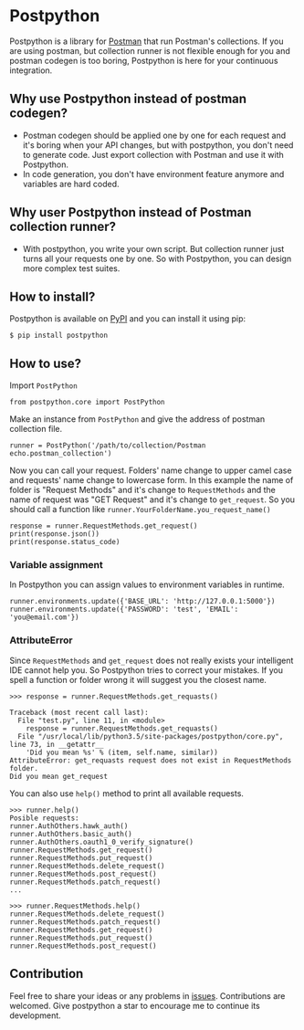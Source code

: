 # Postpython
Postpython is a library for [Postman](https://www.getpostman.com/) that run Postman's collections.
If you are using postman, but collection runner is not flexible enough for you and postman codegen is too boring,
Postpython is here for your continuous integration.

## Why use Postpython instead of postman codegen?
- Postman codegen should be applied one by one for each request and it's boring when your API changes,
 but with postpython, you don't need to generate code.
 Just export collection with Postman and use it with Postpython.
- In code generation, you don't have environment feature anymore and variables are hard coded.

## Why user Postpython instead of Postman collection runner?
- With postpython, you write your own script. But collection runner just turns all your requests one by one.
So with Postpython, you can design more complex test suites.

## How to install?
Postpython is available on [PyPI](https://pypi.python.org/pypi?name=postpython&version=0.1.2&:action=display)
 and you can install it using pip:
```
$ pip install postpython
```
## How to use?

Import `PostPython`
```$python
from postpython.core import PostPython
```
Make an instance from `PostPython` and give the address of postman collection file.
```$python
runner = PostPython('/path/to/collection/Postman echo.postman_collection')
```
Now you can call your request. Folders' name change to upper camel case and requests' name change to lowercase form.
In this example the name of folder is "Request Methods" and it's change to `RequestMethods` and the name of request was
"GET Request" and it's change to `get_request`. So you should call a function like `runner.YourFolderName.you_request_name()`
```$python
response = runner.RequestMethods.get_request()
print(response.json())
print(response.status_code)
```

### Variable assignment
In Postpython you can assign values to environment variables in runtime.
```
runner.environments.update({'BASE_URL': 'http://127.0.0.1:5000'})
runner.environments.update({'PASSWORD': 'test', 'EMAIL': 'you@email.com'})
```
### AttributeError
Since `RequestMethods` and `get_request` does not really exists your intelligent IDE cannot help you.
So Postpython tries to correct your mistakes. If you spell a function or folder wrong it will suggest you the closest name.
```
>>> response = runner.RequestMethods.get_requasts()

Traceback (most recent call last):
  File "test.py", line 11, in <module>
    response = runner.RequestMethods.get_requasts()
  File "/usr/local/lib/python3.5/site-packages/postpython/core.py", line 73, in __getattr__
    'Did you mean %s' % (item, self.name, similar))
AttributeError: get_requasts request does not exist in RequestMethods folder.
Did you mean get_request

```
You can also use `help()` method to print all available requests.
```
>>> runner.help()
Posible requests:
runner.AuthOthers.hawk_auth()
runner.AuthOthers.basic_auth()
runner.AuthOthers.oauth1_0_verify_signature()
runner.RequestMethods.get_request()
runner.RequestMethods.put_request()
runner.RequestMethods.delete_request()
runner.RequestMethods.post_request()
runner.RequestMethods.patch_request()
...

>>> runner.RequestMethods.help()
runner.RequestMethods.delete_request()
runner.RequestMethods.patch_request()
runner.RequestMethods.get_request()
runner.RequestMethods.put_request()
runner.RequestMethods.post_request()

```

## Contribution
Feel free to share your ideas or any problems in [issues](https://github.com/k3rn3l-p4n1c/postpython/issues).
Contributions are welcomed. Give postpython a star to encourage me to continue its development.
